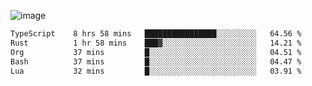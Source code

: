 ![image](https://github-profile-trophy.vercel.app/?username=CMOISDEAD&theme=oldie&row=1&no-frame=true&no-bg=true&margin-w=15&margin-h=15)
<!--START_SECTION:waka-->

```txt
TypeScript    8 hrs 58 mins   ████████████████░░░░░░░░░   64.56 %
Rust          1 hr 58 mins    ███▓░░░░░░░░░░░░░░░░░░░░░   14.21 %
Org           37 mins         █░░░░░░░░░░░░░░░░░░░░░░░░   04.51 %
Bash          37 mins         █░░░░░░░░░░░░░░░░░░░░░░░░   04.47 %
Lua           32 mins         █░░░░░░░░░░░░░░░░░░░░░░░░   03.91 %
```

<!--END_SECTION:waka--> 
